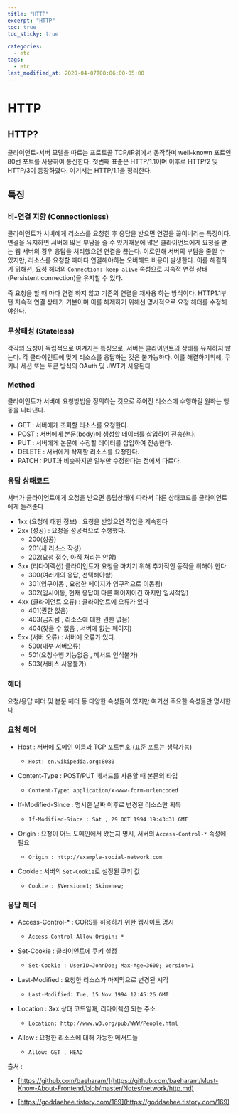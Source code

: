 ```yaml
---
title: "HTTP"
excerpt: "HTTP"
toc: true
toc_sticky: true

categories:
  - etc
tags:
  - etc
last_modified_at: 2020-04-07T08:06:00-05:00
---
```



# HTTP 

## HTTP?

클라이언트-서버 모델을 따르는 프로토콜 TCP/IP위에서 동작하며 well-known 포트인 80번 포트를 사용하여 통신한다.
첫번째 표준은 HTTP/1.1이며 이후로 HTTP/2 및 HTTP/3이 등장하였다. 
여기서는 HTTP/1.1을 정리한다.


## 특징

### 비-연결 지향 (Connectionless)


클라이언트가 서버에게 리소스를 요청한 후 응답을 받으면 연결을 끊어버리는 특징이다. 
연결을 유지하면 서버에 많은 부담을 줄 수 있기때문에 많은 클라이언트에게 요청을 받는 웹 서버의 경우 응답을 처리했으면 연결을 끊는다. 
이로인해 서버의 부담을 줄일 수 있지만, 리소스를 요청할 때마다 연결해야하는 오버헤드 비용이 발생한다. 
이를 해결하기 위해선, 요청 헤더의 `Connection: keep-alive` 속성으로 지속적 연결 상태(Persistent connection)을 유지할 수 있다. 

즉 요청을 할 때 마다 연결 하지 않고 기존의 연결을 재사용 하는 방식이다. HTTP1.1부턴 지속적 연결 상태가 기본이며 이를 해제하기 위해선 명시적으로 요청 헤더를 수정해야한다.


### 무상태성 (Stateless)


각각의 요청이 독립적으로 여겨지는 특징으로, 서버는 클라이언트의 상태를 유지하지 않는다. 
각 클라이언트에 맞게 리소스를 응답하는 것은 불가능하다. 이를 해결하기위해, 쿠키나 세션 또는 토큰 방식의 OAuth 및 JWT가 사용된다


### Method


클라이언트가 서버에 요청방법을 정의하는 것으로 주어진 리소스에 수행하길 원하는 행동을 나타낸다.

+ GET : 서버에게 조회할 리소스를 요청한다. 
+ POST : 서버에게 본문(body)에 생성할 데이터를 삽입하여 전송한다. 
+ PUT : 서버에게 본문에 수정할 데이터를 삽입하여 전송한다. 
+ DELETE : 서버에게 삭제할 리소스를 요청한다.
+ PATCH : PUT과 비슷하지만 일부만 수정한다는 점에서 다르다.


### 응답 상태코드


서버가 클라이언트에게 요청을 받으면 응답상태에 따라서 다른 상태코드를 클라이언트에게 돌려준다


+ 1xx (요청에 대한 정보) : 요청을 받았으면 작업을 계속한다
+ 2xx (성공) : 요청을 성공적으로 수행했다.
  - 200(성공)
  - 201(새 리소스 작성)
  - 202(요청 접수, 아직 처리는 안함)
+ 3xx (리다이렉션) 클라이언트가 요청을 마치기 위해 추가적인 동작을 취해야 한다.
  - 300(여러개의 응답, 선택해야함)
  - 301(영구이동 , 요청한 페이지가 영구적으로 이동됨)
  - 302(임시이동, 현재 응답이 다른 페이지이긴 하지만 임시적임)
+ 4xx (클라이언트 오류) : 클라이언트에 오류가 있다
  - 401(권한 없음)
  - 403(금지됨 , 리소스에 대한 권한 없음)
  - 404(찾을 수 없음 , 서버에 없는 페이지)
+ 5xx (서버 오류)  : 서버에 오류가 있다.
  - 500(내부 서버오류)
  - 501(요청수행 기능없음 , 메서드 인식불가)
  - 503(서비스 사용불가)

### 헤더 


요청/응답 헤더 및 본문 헤더 등 다양한 속성들이 있지만 여기선 주요한 속성들만 명시한다

### 요청 헤더


+ Host : 서버에 도메인 이름과 TCP 포트번호 (표준 포트는 생락가능)
    - `Host: en.wikipedia.org:8080`

+ Content-Type : POST/PUT 메서드를 사용할 때 본문의 타입
    - `Content-Type: application/x-www-form-urlencoded`

+ If-Modified-Since : 명시한 날짜 이후로 변경된 리소스만 획득
    - `If-Modified-Since : Sat , 29 OCT 1994 19:43:31 GMT` 

+ Origin : 요청이 어느 도메인에서 왔는지 명시, 서버의 `Access-Control-*` 속성에 필요    
    - `Origin : http://example-social-network.com`

+ Cookie : 서버의 `Set-Cookie`로 설정된 쿠키 값 
    - `Cookie : $Version=1; Skin=new;`


### 응답 헤더 


+ Access-Control-* : CORS를 허용하기 위한 웹사이트 명시
    - `Access-Control-Allow-Origin: *`

+ Set-Cookie : 클라이언트에 쿠키 설정 
    - `Set-Cookie : UserID=JohnDoe; Max-Age=3600; Version=1` 

+ Last-Modified : 요청한 리소스가 마지막으로 변경된 시각
    - `Last-Modified: Tue, 15 Nov 1994 12:45:26 GMT`

+ Location : 3xx 상태 코드일때, 리다이렉션 되는 주소
    - `Location: http://www.w3.org/pub/WWW/People.html`

+ Allow : 요청한 리소스에 대해 가능한 메서드들
    - `Allow: GET , HEAD`


출처 : 
+ [https://github.com/baeharam/](https://github.com/baeharam/Must-Know-About-Frontend/blob/master/Notes/network/http.md)            

+ [https://goddaehee.tistory.com/169](https://goddaehee.tistory.com/169)


